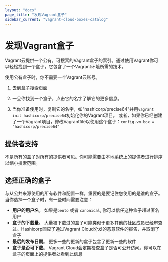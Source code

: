 ```yaml
---
layout: "docs"
page_title: "发现Vagrant盒子"
sidebar_current: "vagrant-cloud-boxes-catalog"
---
```


# 发现Vagrant盒子

Vagrant云提供一个公有，可搜索的Vagrant盒子的索引。通过使用Vagrant你可以轻松找到一个盒子，它包含了一个Vagrant环境所需的技术。

使用公有盒子时，你不需要一个Vagrant云账号。

1. 去到[盒子搜索页面](https://vagrantcloud.com/boxes/search)

1. 一旦你找到一个盒子，点击它的名字了解它的更多信息。

1. 当你准备使用时，复制它的名字，如"hashicorp/precise64"并用`vagrant init hashicorp/precise64`初始化你的Vagrant项目。
或者，如果你已经创建了一个Vagrant项目，修改Vagrantfile以使用这个盒子：`config.vm.box = "hashicorp/precise64"`

## 提供者支持

不是所有的盒子对所有的提供者可见。你可能需要由本地系统上的提供者进行排序以缩小搜索范围。

## 选择正确的盒子

与从公共来源使用的所有软件和配置一样，重要的是要记住您使用的是谁的盒子。当你选择一个盒子时，有一些时间需要注意：

- __用户的用户名__。 如果是`bento` 或者 `canonical`, 你可以信任这种盒子超过匿名用户
- __盒子的下载量__。 大量被下载过的盒子可能类似于更多其他的社区成员已经审查过。Hashicorp回应了通过Vagrant Cloud分发的恶意软件的报告，并取消了盒子
- __最后的发布日期__。 更多一些的更新的盒子包含了更新一些的软件
- __盒子是否可下载__。 Vagrant Cloud会定期检查盒子是否可公开访问。你可以在盒子的页面上的提供者处看到此信息